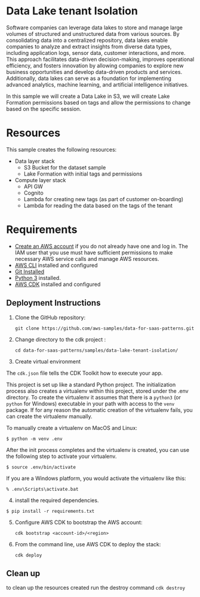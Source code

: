 # Data Lake tenant Isolation


Software companies can leverage data lakes to store and manage large volumes of structured and unstructured data from various sources. By consolidating data into a centralized repository, data lakes enable companies to analyze and extract insights from diverse data types, including application logs, sensor data, customer interactions, and more. This approach facilitates data-driven decision-making, improves operational efficiency, and fosters innovation by allowing companies to explore new business opportunities and develop data-driven products and services. Additionally, data lakes can serve as a foundation for implementing advanced analytics, machine learning, and artificial intelligence initiatives.

In this sample we will create a Data Lake in S3, we will create Lake Formation permissions based on tags and allow the permissions to change based on the specific session.

# Resources

This sample creates the following resources:

- Data layer stack
    - S3 Bucket for the dataset sample
    - Lake Formation with initial tags and permissions
- Compute layer stack
    - API GW
    - Cognito
    - Lambda for creating new tags (as part of customer on-boarding)
    - Lambda for reading the data based on the tags of the tenant

# Requirements

* [Create an AWS account](https://portal.aws.amazon.com/gp/aws/developer/registration/index.html) if you do not already have one and log in. The IAM user that you use must have sufficient permissions to make necessary AWS service calls and manage AWS resources.
* [AWS CLI](https://docs.aws.amazon.com/cli/latest/userguide/install-cliv2.html) installed and configured
* [Git Installed](https://git-scm.com/book/en/v2/Getting-Started-Installing-Git)
* [Python 3](https://www.python.org/downloads/) installed.
* [AWS CDK](https://docs.aws.amazon.com/cdk/latest/guide/cli.html) installed and configured

## Deployment Instructions

1. Clone the GitHub repository:
    ``` 
    git clone https://github.com/aws-samples/data-for-saas-patterns.git
    ```
2. Change directory to the cdk project :
    ```
    cd data-for-saas-patterns/samples/data-lake-tenant-isolation/
    ```
3. Create virtual environment

The `cdk.json` file tells the CDK Toolkit how to execute your app.

This project is set up like a standard Python project.  The initialization
process also creates a virtualenv within this project, stored under the .env
directory.  To create the virtualenv it assumes that there is a `python3`
(or `python` for Windows) executable in your path with access to the `venv`
package. If for any reason the automatic creation of the virtualenv fails,
you can create the virtualenv manually.

To manually create a virtualenv on MacOS and Linux:

```
$ python -m venv .env
```

After the init process completes and the virtualenv is created, you can use the following
step to activate your virtualenv.

```
$ source .env/bin/activate
```

If you are a Windows platform, you would activate the virtualenv like this:

```
% .env\Scripts\activate.bat
```

4. install the required dependencies.

```
$ pip install -r requirements.txt
```
5. Configure AWS CDK to bootstrap the AWS account:
    ```
    cdk bootstrap <account-id>/<region>
    ```
6. From the command line, use AWS CDK to deploy the stack: 
    ```
    cdk deploy
    ```
    
## Clean up
to clean up the resources created run the destroy command
    ```
    cdk destroy
    ```